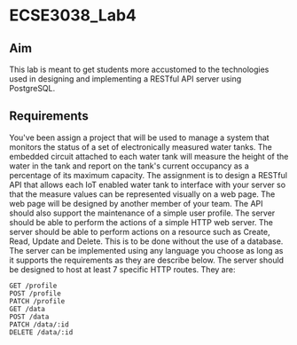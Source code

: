 # ECSE3038_Lab4
## Aim
This lab is meant to get students more accustomed to the technologies used in designing and implementing a RESTful API server using PostgreSQL.

## Requirements
You've been assign a project that will be used to manage a system that monitors the status of a set of electronically measured water tanks. The embedded circuit attached to each water tank will measure the height of the water in the tank and report on the tank's current occupancy as a percentage of its maximum capacity.
The assignment is to design a RESTful API that allows each IoT enabled water tank to interface with your server so that the measure values can be represented visually on a web page. The web page will be designed by another member of your team.
The API should also support the maintenance of a simple user profile.
The server should be able to perform the actions of a simple HTTP web server. The server should be able to perform actions on a resource such as Create, Read, Update and Delete. This is to be done without the use of a database.
The server can be implemented using any language you choose as long as it supports the requirements as they are describe below.
The server should be designed to host at least 7 specific HTTP routes. They are:
```
GET /profile
POST /profile
PATCH /profile
GET /data
POST /data
PATCH /data/:id
DELETE /data/:id
```
